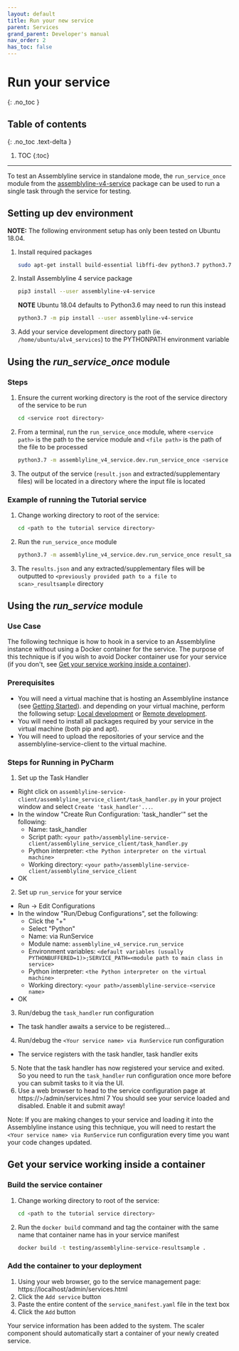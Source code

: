 ```yaml
---
layout: default
title: Run your new service
parent: Services
grand_parent: Developer's manual
nav_order: 2
has_toc: false
---
```


# Run your service
{: .no_toc }


## Table of contents
{: .no_toc .text-delta }

1. TOC
{:toc}

---

To test an Assemblyline service in standalone mode, the
`run_service_once` module from the [assemblyline-v4-service](https://pypi.org/project/assemblyline-v4-service/) package
can be used to run a single task through the service for testing.

## Setting up dev environment
**NOTE:** The following environment setup has only been tested on Ubuntu 18.04.

1. Install required packages

    ```bash
    sudo apt-get install build-essential libffi-dev python3.7 python3.7-dev python3-pip automake autoconf libtool libfuzzy-dev
    ```
    
2. Install Assemblyline 4 service package

    ```bash
    pip3 install --user assemblyline-v4-service
    ```
    **NOTE** Ubuntu 18.04 defaults to Python3.6 may need to run this instead 
    ```bash
    python3.7 -m pip install --user assemblyline-v4-service
    ```
3. Add your service development directory path (ie. `/home/ubuntu/alv4_services`) to the PYTHONPATH environment variable

## Using the *run_service_once* module
### Steps
1. Ensure the current working directory is the root of the service directory of the service to be run

    ```bash
    cd <service root directory>
   ```
   
2. From a terminal, run the `run_service_once` module, where `<service path>` is the path to the service module and `<file path>` is the path of the file to be processed

    ```bash
   python3.7 -m assemblyline_v4_service.dev.run_service_once <service path> <file path>
   ```
   
3. The output of the service (`result.json` and extracted/supplementary files) will be located in a directory where the
   input file is located 
   
### Example of running the Tutorial service
1. Change working directory to root of the service:

    ```bash
   cd <path to the tutorial service directory>
   ```
   
2. Run the `run_service_once` module

    ```bash
    python3.7 -m assemblyline_v4_service.dev.run_service_once result_sample.ResultSample <path to a file to scan>
   ```
   
3. The `results.json` and any extracted/supplementary files will be outputted to `<previously provided path to a file to scan>_resultsample` directory

## Using the *run_service* module
### Use Case
The following technique is how to hook in a service to an Assemblyline instance without using a Docker container for the service.
The purpose of this technique is if you wish to avoid Docker container use for your service (if you don't, see 
[Get your service working inside a container](https://cybercentrecanada.github.io/assemblyline4_docs/docs/developer_manual/services/run_your_service.html#get-your-service-working-inside-a-container)).

### Prerequisites
- You will need a virtual machine that is hosting an Assemblyline instance (see [Getting Started](https://cybercentrecanada.github.io/assemblyline4_docs/docs/developer_manual/Assemblyline/getting_started.html)).
and depending on your virtual machine, perform the following setup: [Local development](https://cybercentrecanada.github.io/assemblyline4_docs/docs/developer_manual/Assemblyline/local_development.html) or 
[Remote development](https://cybercentrecanada.github.io/assemblyline4_docs/docs/developer_manual/Assemblyline/remote_development.html).
- You will need to install all packages required by your service in the virtual machine (both pip and apt).
- You will need to upload the repositories of your service and the assemblyline-service-client to the virtual machine.

### Steps for Running in PyCharm
1. Set up the Task Handler
- Right click on `assemblyline-service-client/assemblyline_service_client/task_handler.py` in your project window and select `Create 'task_handler'...`.
- In the window "Create Run Configuration: 'task_handler'" set the following:
  - Name: task_handler
  - Script path: `<your path>/assemblyline-service-client/assemblyline_service_client/task_handler.py`
  - Python interpreter: `<the Python interpreter on the virtual machine>`
  - Working directory: `<your path>/assemblyline-service-client/assemblyline_service_client`
- OK

2. Set up `run_service` for your service
- Run -> Edit Configurations
- In the window "Run/Debug Configurations", set the following:
  - Click the "+"
  - Select "Python"
  - Name: <Your service name> via RunService
  - Module name: `assemblyline_v4_service.run_service`
  - Environment variables: `<default variables (usually PYTHONBUFFERED=1)>;SERVICE_PATH=<module path to main class in service>`
  - Python interpreter: `<the Python interpreter on the virtual machine>`
  - Working directory: `<your path>/assemblyline-service-<service name>`
- OK

3. Run/debug the `task_handler` run configuration
- The task handler awaits a service to be registered...
4. Run/debug the `<Your service name> via RunService` run configuration
- The service registers with the task handler, task handler exits
5. Note that the task handler has now registered your service and exited. So you need to 
run the `task_handler` run configuration once more before you can submit tasks to it via the UI.
6. Use a web browser to head to the service configuration page at https://<virtual machine IP>>/admin/services.html
7 You should see your service loaded and disabled. Enable it and submit away!

Note: If you are making changes to your service and loading it into the Assemblyline instance using this technique, 
you will need to restart the `<Your service name> via RunService` run configuration every time you want your code changes
updated.

## Get your service working inside a container
### Build the service container
1. Change working directory to root of the service:

    ```bash
   cd <path to the tutorial service directory>
   ```
   
2. Run the `docker build` command and tag the container with the same name that container name has in your service manifest

    ```bash
    docker build -t testing/assemblyline-service-resultsample .
   ```

### Add the container to your deployment

1. Using your web browser, go to the service management page: https://localhost/admin/services.html
2. Click the `Add service` button
3. Paste the entire content of the `service_manifest.yaml` file in the text box
4. Click the `Add` button

Your service information has been added to the system. The scaler component should automatically start a container of your newly created service.


